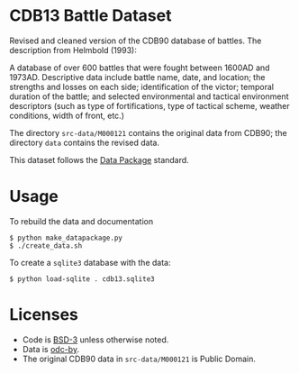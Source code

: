 # CDB13 Battle Dataset

Revised and cleaned version of the CDB90 database of battles.
The description from Helmbold (1993):

  A database of over 600 battles that were fought between 1600AD and
  1973AD. Descriptive data include battle name, date, and location;
  the strengths and losses on each side; identification of the victor;
  temporal duration of the battle; and selected environmental and
  tactical environment descriptors (such as type of fortifications,
  type of tactical scheme, weather conditions, width of front, etc.)

The directory `src-data/M000121` contains the original data from CDB90; the directory `data` contains the revised data.

This dataset follows the [Data Package](http://www.dataprotocols.org/en/latest/data-packages.html) standard.

# Usage

To rebuild the data and documentation
```
$ python make_datapackage.py
$ ./create_data.sh
```

To create a ``sqlite3`` database with the data:
```
$ python load-sqlite . cdb13.sqlite3
```

# Licenses

- Code is [BSD-3](http://opensource.org/licenses/BSD-3-Clause) unless otherwise noted.
- Data is [odc-by](http://opendatacommons.org/licenses/by/).
- The original CDB90 data in `src-data/M000121` is Public Domain.

